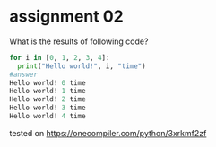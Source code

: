 # assignment 02
What is the results of following code?
```python
for i in [0, 1, 2, 3, 4]:
  print("Hello world!", i, "time")
#answer
Hello world! 0 time
Hello world! 1 time
Hello world! 2 time
Hello world! 3 time
Hello world! 4 time
```
tested on
https://onecompiler.com/python/3xrkmf2zf

